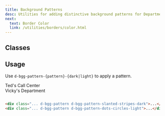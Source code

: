 ```yaml
---
title: Background Patterns
desc: Utilities for adding distinctive background patterns for Department and Call Centers.
next:
  text: Border Color
  link: /utilities/borders/color.html
---
```


## Classes

<div class="d-h464 d-of-y-scroll d-bb d-bc-black-200">
  <utility-class-table>
    <template #content>
      <tbody v-for="c in ['dark', 'light']">
        <tr v-for="i in ['blob', 'chevrons', 'crosses', 'crosshatch', 'dot-dash', 'dots-circles', 'horz-stripes', 'slanted-stripes', 'steps', 'stripe']">
          <th scope="row" class="d-ff-mono d-fc-purple d-fw-normal d-fs12">.d-bgg-pattern-{{ i }}-{{ c }}</th>
          <td>
            <div class="d-d-flex d-jc-space-between d-ai-center">
              <div class="d-fl-grow1 d-ff-mono d-fc-orange d-fs12">
                --bgg-pattern: --bgg-pattern-{{ i }}-{{ c }};
              </div>
              <div 
                class="d-w24 d-h24 d-bgg-pattern d-ba d-bc-black-900 d-bar4"
                :class="[{'d-bgc-black-900': c === 'light'}, `d-bgg-pattern-${i}-${c}`]"
              >
              </div>
            </div>
          </td>
        </tr>
      </tbody>
    </template>
  </utility-class-table>
</div>

## Usage
Use `d-bgg-pattern-{pattern}-{dark|light}` to apply a pattern.

<code-well-header class="d-d-flex d-jc-center d-fd-column d-p24 d-bgc-black-050 d-w100p d-hmn102 d-stack8" custom>
  <div class="d-d-flex d-ai-center d-w100p d-h32 d-bar4 d-bgg-to-br d-bgg-from-yellow-300 d-bgg-to-yellow-400 d-bgg-pattern d-bgg-pattern-slanted-stripes-dark d-fs14 d-fw-bold d-fc-dark">Ted's Call Center</div>
  <div class="d-d-flex d-ai-center d-w100p d-h32 d-bar4 d-bgg-to-br d-bgg-from-purple-400 d-bgg-to-purple-500 d-bgg-pattern d-bgg-pattern-dots-circles-light d-fs14 d-fw-bold d-fc-white">Vicky's Department</div>
</code-well-header>

```html

<div class="... d-bgg-pattern d-bgg-pattern-slanted-stripes-dark">...</div>
<div class="... d-bgg-pattern d-bgg-pattern-dots-circles-light">...</div>
```
